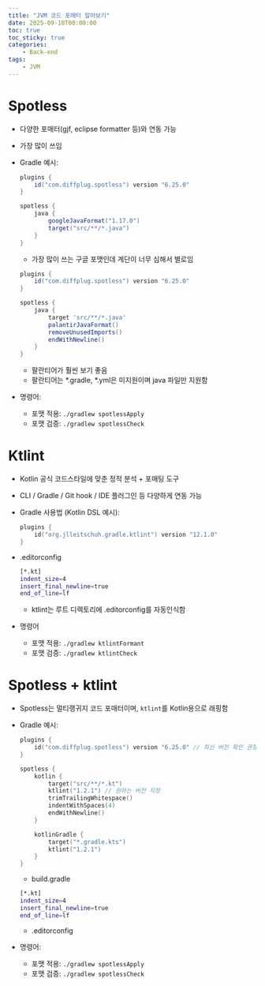 ```yaml
---
title: "JVM 코드 포매터 알아보기"
date: 2025-09-10T00:00:00
toc: true
toc_sticky: true
categories:
    - Back-end
tags:
    - JVM
---
```


# Spotless

- 다양한 포매터(gjf, eclipse formatter 등)와 연동 가능
- 가장 많이 쓰임
- Gradle 예시:
    
    ```groovy
    plugins {
        id("com.diffplug.spotless") version "6.25.0"
    }
    
    spotless {
        java {
            googleJavaFormat("1.17.0")
            target("src/**/*.java")
        }
    }
    ```
    
    - 가장 많이 쓰는 구글 포맷인데 계단이 너무 심해서 별로임
    
    ```groovy
    plugins {
        id("com.diffplug.spotless") version "6.25.0"
    }
    
    spotless {
        java {
            target 'src/**/*.java'
            palantirJavaFormat()
            removeUnusedImports()
            endWithNewline()
        }
    }
    ```
    
    - 팔란티어가 훨씬 보기 좋음
    - 팔란티어는 *.gradle, *.yml은 미지원이며 java 파일만 지원함
- 명령어:
    - 포맷 적용: `./gradlew spotlessApply`
    - 포맷 검증: `./gradlew spotlessCheck`

# Ktlint

- Kotlin 공식 코드스타일에 맞춘 정적 분석 + 포매팅 도구
- CLI / Gradle / Git hook / IDE 플러그인 등 다양하게 연동 가능
- Gradle 사용법 (Kotlin DSL 예시):
    
    ```kotlin
    plugins {
        id("org.jlleitschuh.gradle.ktlint") version "12.1.0"
    }
    ```
    
- .editorconfig
    
    ```bash
    [*.kt]
    indent_size=4
    insert_final_newline=true
    end_of_line=lf
    ```
    
    - ktlint는 루트 디렉토리에 .editorconfig를 자동인식함
- 명령어
    - 포맷 적용: `./gradlew ktlintFormant`
    - 포맷 검증: `./gradlew ktlintCheck`

# Spotless + ktlint

- Spotless는 멀티랭귀지 코드 포매터이며, `ktlint`를 Kotlin용으로 래핑함
- Gradle 예시:
    
    ```kotlin
    plugins {
        id("com.diffplug.spotless") version "6.25.0" // 최신 버전 확인 권장
    }
    
    spotless {
        kotlin {
            target("src/**/*.kt")
            ktlint("1.2.1") // 원하는 버전 지정
            trimTrailingWhitespace()
            indentWithSpaces(4)
            endWithNewline()
        }
    
        kotlinGradle {
            target("*.gradle.kts")
            ktlint("1.2.1")
        }
    }
    ```
    
    - build.gradle
    
    ```bash
    [*.kt]
    indent_size=4
    insert_final_newline=true
    end_of_line=lf
    ```
    
    - .editorconfig
- 명령어:
    - 포맷 적용: `./gradlew spotlessApply`
    - 포맷 검증: `./gradlew spotlessCheck`
